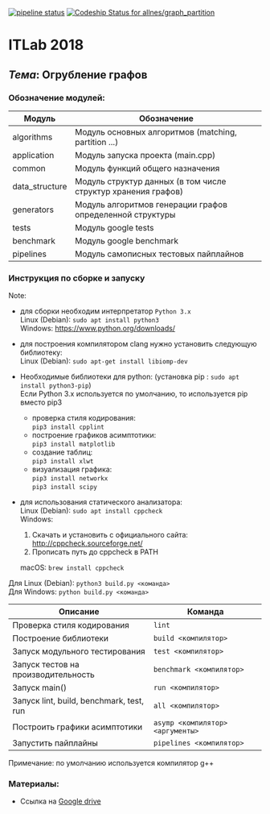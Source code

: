 [![pipeline status](https://gitlab.com/allnes/graph_partition/badges/master/pipeline.svg)](https://gitlab.com/allnes/graph_partition/commits/master)
[ ![Codeship Status for allnes/graph_partition](https://app.codeship.com/projects/b835dd10-d719-0136-841e-264e52b87e69/status?branch=master)](https://app.codeship.com/projects/317102)

# ITLab 2018
## <b><i>Тема</i></b>: Огрубление графов

### Обозначение модулей:

| **Модуль**     | **Обозначение**                                                        |
|----------------|------------------------------------------------------------------------|
| algorithms     | Модуль основных алгоритмов (matching, partition ...)                   |
| application    | Модуль запуска проекта (main.cpp)                                      |
| common         | Модуль функций общего назначения                                       |
| data_structure | Модуль структур данных (в том числе структур хранения графов)          |
| generators     | Модуль алгоритмов генерации графов определенной структуры              |
| tests          | Модуль google tests                                                    |
| benchmark      | Модуль google benchmark                                                |
| pipelines      | Модуль самописных тестовых пайплайнов                                  |

### Инструкция по сборке и запуску

Note:
- для сборки необходим интерпретатор `Python 3.x`  
  Linux (Debian): `sudo apt install python3`  
  Windows: https://www.python.org/downloads/  
- для построения компилятором clang нужно установить следующую библиотеку:  
  Linux (Debian): `sudo apt-get install libiomp-dev`  
- Необходимые библиотеки для python: (установка pip : `sudo apt install python3-pip`)  
  Если Python 3.x используется по умолчанию, то используется pip вместо pip3  
  - проверка стиля кодирования:  
  `pip3 install cpplint`  
  - построение графиков асимптотики:  
  `pip3 install matplotlib`  
  - создание таблиц:  
  `pip3 install xlwt`  
  - визуализация графика:  
  `pip3 install networkx`  
  `pip3 install scipy`
- для использования статического анализатора:  
  Linux (Debian): `sudo apt install cppcheck`  
  Windows:
  1. Скачать и установить с официального сайта: http://cppcheck.sourceforge.net/
  2. Прописать путь до cppcheck в PATH

  macOS: `brew install cppcheck`  

Для Linux (Debian):
`python3 build.py <команда>`  
Для Windows:
`python build.py <команда>`  


| Описание                                  | Команда                               |
|-------------------------------------------|---------------------------------------|
| Проверка стиля кодирования                | `lint`                                |
| Построение библиотеки                     | `build <компилятор>`                  |
| Запуск модульного тестирования            | `test <компилятор>`                   |
| Запуск тестов на производительность       | `benchmark <компилятор>`              |
| Запуск main()                             | `run <компилятор>`                    |
| Запуск lint, build, benchmark, test, run  | `all <компилятор>`                    |
| Построить графики асимптотики             | `asymp <компилятор> <аргументы>`      |
| Запустить пайплайны                       | `pipelines <компилятор>`              |

Примечание: по умолчанию используется компилятор g++

### Материалы:
* Ссылка на [Google drive](https://drive.google.com/drive/folders/1tVuATbCl1Kc5TMwlbntEZXAiG7QLDulV?usp=sharing)
